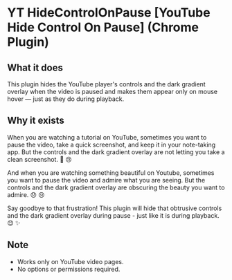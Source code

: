 # YT HideControlOnPause [YouTube Hide Control On Pause] (Chrome Plugin)

## What it does
This plugin hides the YouTube player's controls and the dark gradient overlay when the video is paused and makes them appear only on mouse hover — just as they do during playback.

## Why it exists
When you are watching a tutorial on YouTube, sometimes you want to pause the video, take a quick screenshot, and keep it in your note-taking app. But the controls and the dark gradient overlay are not letting you take a clean screenshot. 😤 😢

And when you are watching something beautiful on Youtube, sometimes you want to pause the video and admire what you are seeing. But the controls and the dark gradient overlay are obscuring the beauty you want to admire. 😞 😢

Say goodbye to that frustration! This plugin will hide that obtrusive controls and the dark gradient overlay during pause - just like it is during playback. 😊 ✨

## Note
- Works only on YouTube video pages.
- No options or permissions required.
